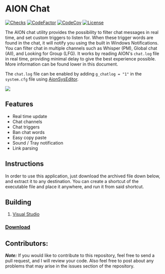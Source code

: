 # AION Chat

[![Checks](https://img.shields.io/github/check-runs/Iswenzz/AION-Chat/master?logo=github)](https://github.com/Iswenzz/AION-Chat/actions)
[![CodeFactor](https://img.shields.io/codefactor/grade/github/Iswenzz/AION-Chat?label=codefactor&logo=codefactor)](https://www.codefactor.io/repository/github/iswenzz/AION-Chat)
[![CodeCov](https://img.shields.io/codecov/c/github/Iswenzz/AION-Chat?label=codecov&logo=codecov)](https://codecov.io/gh/Iswenzz/AION-Chat)
[![License](https://img.shields.io/github/license/Iswenzz/AION-Chat?color=blue&logo=gitbook&logoColor=white)](https://github.com/Iswenzz/AION-Chat/blob/master/LICENSE)

The AION chat utility provides the possibility to filter chat messages in real time, and set custom triggers to listen for. When these trigger words are found in the chat, it will notify you using the built in Windows Notifications. You can filter chat in multiple channels such as Whisper (PM), Global chat (All), and Looking for Group (LFG). It works by reading AION's ``chat.log`` file in real time, providing minimal delay to give the best experience possible. More information can be found lower in this document.

The ``chat.log`` file can be enabled by adding ``g_chatlog = "1"`` in the ``system.cfg`` file using [AionSysEditor](https://rainy.ws/apps.php).

![](https://i.imgur.com/O1u5l3N.png)

## Features ##

* Real time update
* Chat channels
* Chat triggers
* Ban chat words
* Easy copy paste
* Sound / Tray notification
* Link parsing

## Instructions
In order to use this application, just download the archived file down below, and extract it to any destination. You can create a shortcut of the executable file and place it anywhere, and run it from said shortcut.

## Building
1. [Visual Studio](https://visualstudio.microsoft.com/)

### [Download](https://github.com/Iswenzz/AION-Chat/releases)

## Contributors:
***Note:*** If you would like to contribute to this repository, feel free to send a pull request, and I will review your code. Also feel free to post about any problems that may arise in the issues section of the repository.

